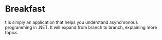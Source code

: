 # Breakfast

t is simply an application that helps you understand asynchronous programming in .NET. It will expand from branch to branch, explaining more topics.